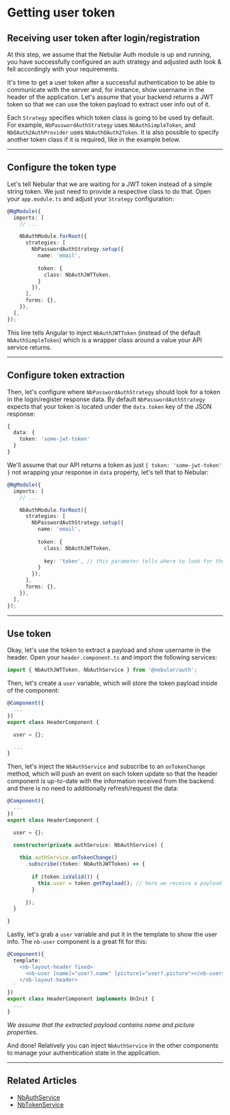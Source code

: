 # Getting user token

## Receiving user token after login/registration

At this step, we assume that the Nebular Auth module is up and running, 
you have successfully configured an auth strategy and adjusted auth look & fell accordingly with your requirements.

It's time to get a user token after a successful authentication to be able to communicate with the server and, for instance, show username in the header of the application.
Let's assume that your backend returns a JWT token so that we can use the token payload to extract user info out of it.

Each `Strategy` specifies which token class is going to be used by default. For example, `NbPasswordAuthStrategy` uses `NbAuthSimpleToken`,
and `NbOAuth2AuthProvider` uses `NbAuthOAuth2Token`. It is also possible to specify another token class if it is required, like in the example below.
<hr>

## Configure the token type

Let's tell Nebular that we are waiting for a JWT token instead of a simple string token.
We just need to provide a respective class to do that. Open your `app.module.ts` and adjust your `Strategy` configuration:

```typescript
@NgModule({
  imports: [
    // ...

    NbAuthModule.forRoot({
      strategies: [
        NbPasswordAuthStrategy.setup({
          name: 'email',
          
          token: {
            class: NbAuthJWTToken,
          }
        }),
      ],
      forms: {},
    }), 
  ],
});

```
This line tells Angular to inject `NbAuthJWTToken` (instead of the default `NbAuthSimpleToken`) which is a wrapper class around a value your API service returns.
<hr>

## Configure token extraction

Then, let's configure where `NbPasswordAuthStrategy` should look for a token in the login/register response data. 
By default `NbPasswordAuthStrategy` expects that your token is located under the `data.token` key of the JSON response:

```typescript
{
  data: {
    token: 'some-jwt-token'
  }
}
```

We'll assume that our API returns a token as just `{ token: 'some-jwt-token' }` not wrapping your response in `data` property, let's tell that to Nebular:

```typescript
@NgModule({
  imports: [
    // ...

    NbAuthModule.forRoot({
      strategies: [
        NbPasswordAuthStrategy.setup({
          name: 'email',
          
          token: {
            class: NbAuthJWTToken,
          
            key: 'token', // this parameter tells where to look for the token
          }
        }),
      ],
      forms: {},
    }), 
  ],
});

```
<hr>

## Use token

Okay, let's use the token to extract a payload and show username in the header. Open your `header.component.ts` and import the following services:

```typescript
import { NbAuthJWTToken, NbAuthService } from '@nebular/auth';
```

Then, let's create a `user` variable, which will store the token payload inside of the component: 

```typescript
@Component({
  ...
})
export class HeaderComponent {

  user = {};

  ...
}
```

Then, let's inject the `NbAuthService` and subscribe to an `onTokenChange` method, which will push an event on each token update so that the header component 
is up-to-date with the information received from the backend and there is no need to additionally refresh/request the data:

```typescript
@Component({
  ...
})
export class HeaderComponent {

  user = {};

  constructor(private authService: NbAuthService) {
  
    this.authService.onTokenChange()
      .subscribe((token: NbAuthJWTToken) => {
      
        if (token.isValid()) {
          this.user = token.getPayload(); // here we receive a payload from the token and assigns it to our `user` variable 
        }
        
      });
  }

}
```

Lastly, let's grab a `user` variable and put it in the template to show the user info. The `nb-user` component is a great fit for this:

```typescript
@Component({
  template: `
    <nb-layout-header fixed>
      <nb-user [name]="user?.name" [picture]="user?.picture"></nb-user>
    </nb-layout-header>
  `
})
export class HeaderComponent implements OnInit {
  ...
}
```
*We assume that the extracted payload contains name and picture properties*.

And done! Relatively you can inject `NbAuthService` in the other components to manage your authentication state in the application.
<hr>

## Related Articles

- [NbAuthService](docs/auth/nbauthservice)
- [NbTokenService](docs/auth/nbtokenservice)
